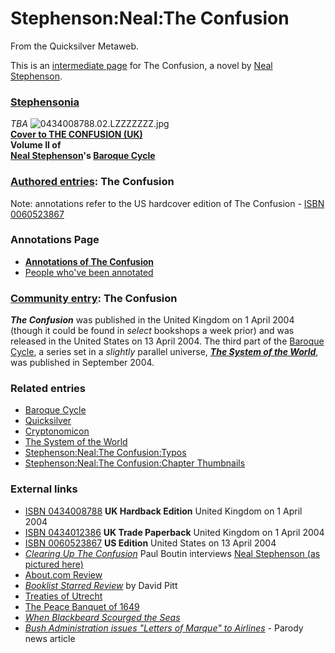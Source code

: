 # Stephenson:Neal:The Confusion

From the Quicksilver Metaweb.

This is an [intermediate page](/metaweb-intermediate-page) for The Confusion, a novel by [Neal Stephenson](/user-nealstephenson).

### [Stephensonia](/stephensonia)


*TBA*
![0434008788.02.LZZZZZZZ.jpg](/images/0434008788.02.LZZZZZZZ.jpg)  
**[Cover to THE CONFUSION (UK)](/the-confusion)  
Volume II of  
[Neal Stephenson](/neal-stephenson)'s [Baroque Cycle](/stephenson-neal-baroque-cycle)**

### [Authored entries](/metaweb-authored-entry): The Confusion


Note: annotations refer to the US hardcover edition of The Confusion - [ISBN 0060523867](/)

### Annotations Page


* **[Annotations of The Confusion](/stephenson-neal-the-confusion-all-annotations-by-page-number)**
* [People who've been annotated](/the-confusion-s-dramatis-personæ)


### [Community entry](/metaweb-community-entry): The Confusion


***The Confusion*** was published in the United Kingdom on 1 April 2004 (though it could be found in *select* bookshops a week prior) and was released in the United States on 13 April 2004. The third part of the [Baroque Cycle](/stephenson-neal-baroque-cycle), a series set in a *slightly* parallel universe, ***[The System of the World](/stephenson-neal-the-system-of-the-world)***, was published in September 2004.

### Related entries


* [Baroque Cycle](/stephenson-neal-baroque-cycle)
* [Quicksilver](/stephenson-neal-quicksilver)
* [Cryptonomicon](/stephenson-neal-cryptonomicon)
* [The System of the World](/stephenson-neal-the-system-of-the-world)
* [Stephenson:Neal:The Confusion:Typos](/stephenson-neal-the-confusion-typos)
* [Stephenson:Neal:The Confusion:Chapter Thumbnails](/stephenson-neal-the-confusion-chapter-thumbnails)


### External links


* [ISBN 0434008788](/) **UK Hardback Edition** United Kingdom on 1 April 2004
* [ISBN 0434012386](/) **UK Trade Paperback** United Kingdom on 1 April 2004
* [ISBN 0060523867](/) **US Edition** United States on 13 April 2004
* [*Clearing Up The Confusion*](/http-www-wired-com-news-culture-0-1284-63050-00-html) Paul Boutin interviews [Neal Stephenson (as pictured here)](/http-a1112-g-akamai-net-7-1112-492-2002091452-www-wired-com-news-images-full-nealphoto-f-jpg)
* [About.com Review](/http-contemporarylit-about-com-cs-currentreviews-fr-theconfusion-htm)
* [*Booklist* *Starred Review*](/http-www-amazon-com-exec-obidos-tg-stores-detail-books-0060523867-reviews-104-8931055-5532701-00605238675123) by David Pitt
* [Treaties of Utrecht](/http-en2-wikipedia-org-wiki-treaty-of-utrecht-1713)
* [The Peace Banquet of 1649](/http-www-museen-nuernberg-de-english-fembohaus-e-pages-zeitreise-e-16-html)
* [*When Blackbeard Scourged the Seas*](/http-www-history-org-foundation-journal-blackbea-cfm)
* [*Bush Administration issues "Letters of Marque" to Airlines*](/http-watleyreview-com-2003-061703-1-html) - Parody news article
